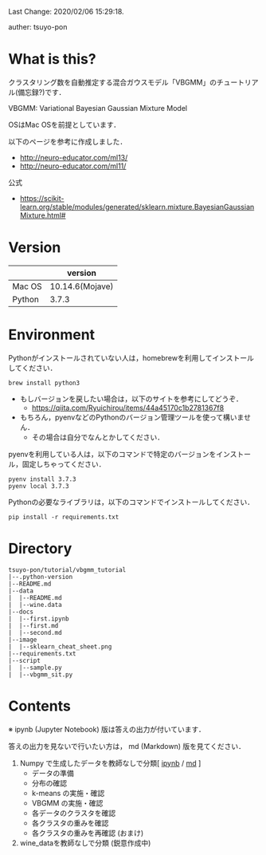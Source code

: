 Last Change: 2020/02/06 15:29:18.

auther: tsuyo-pon
# What is this?
[]({{{)
クラスタリング数を自動推定する混合ガウスモデル「VBGMM」のチュートリアル(備忘録?)です．

VBGMM: Variational Bayesian Gaussian Mixture Model

OSはMac OSを前提としています．

以下のページを参考に作成しました．
- http://neuro-educator.com/ml13/
- http://neuro-educator.com/ml11/

公式
- https://scikit-learn.org/stable/modules/generated/sklearn.mixture.BayesianGaussianMixture.html#
[](}}})

# Version
[]({{{)

||version|
|---|---|
|Mac OS|10.14.6(Mojave)|
|Python|3.7.3|

[](}}})

# Environment
[]({{{)
Pythonがインストールされていない人は，homebrewを利用してインストールしてください．
```
brew install python3
```
- もしバージョンを戻したい場合は，以下のサイトを参考にしてどうぞ．
    - https://qiita.com/Ryuichirou/items/44a45170c1b2781367f8
- もちろん，pyenvなどのPythonのバージョン管理ツールを使って構いません．
    - その場合は自分でなんとかしてください．

pyenvを利用している人は，以下のコマンドで特定のバージョンをインストール，固定しちゃってください．
```
pyenv install 3.7.3
pyenv local 3.7.3
```

Pythonの必要なライブラリは，以下のコマンドでインストールしてください．
```
pip install -r requirements.txt
```
[](}}})

# Directory
[]({{{)

```
tsuyo-pon/tutorial/vbgmm_tutorial
|--.python-version
|--README.md
|--data
|  |--README.md
|  |--wine.data
|--docs
|  |--first.ipynb
|  |--first.md
|  |--second.md
|--image
|  |--sklearn_cheat_sheet.png
|--requirements.txt
|--script
|  |--sample.py
|  |--vbgmm_sit.py
```

[](}}})

# Contents
[]({{{)
※ ipynb (Jupyter Notebook) 版は答えの出力が付いています．

答えの出力を見ないで行いたい方は， md (Markdown) 版を見てください．

1. Numpy で生成したデータを教師なしで分類[ [ipynb](docs/first.ipynb) / [md](docs/first.md) ]
    - データの準備
    - 分布の確認
    - k-means の実施・確認
    - VBGMM の実施・確認
    - 各データのクラスタを確認
    - 各クラスタの重みを確認
    - 各クラスタの重みを再確認 (おまけ)
1. wine_dataを教師なしで分類 (鋭意作成中)
[](}}})
